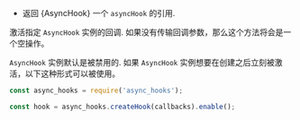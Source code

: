 
* 返回 {AsyncHook} 一个 `asyncHook` 的引用.

激活指定 `AsyncHook` 实例的回调. 如果没有传输回调参数，那么这个方法将会是一个空操作。

`AsyncHook` 实例默认是被禁用的. 如果 `AsyncHook` 实例想要在创建之后立刻被激活，以下这种形式可以被使用。

```js
const async_hooks = require('async_hooks');

const hook = async_hooks.createHook(callbacks).enable();
```

